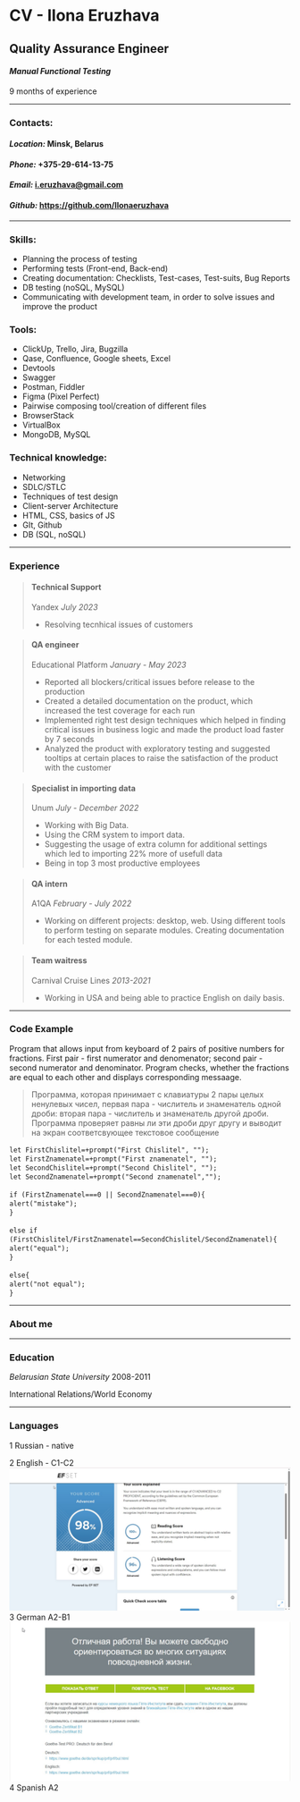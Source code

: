 # CV - Ilona Eruzhava 

## Quality Assurance Engineer
#### *Manual Functional Testing*   
9 months of experience   

---
### **Contacts:**
#### *Location:* Minsk, Belarus
#### *Phone:* +375-29-614-13-75
#### *Email:* i.eruzhava@gmail.com
#### *Github:* https://github.com/Ilonaeruzhava
---
### **Skills:**
* Planning the process of testing
* Performing tests (Front-end, Back-end)
* Creating documentation: Checklists, Test-cases, Test-suits, Bug Reports
* DB testing (noSQL, MySQL)
* Communicating with development team, in order to solve issues and improve the product

### **Tools:**
* ClickUp, Trello, Jira, Bugzilla
* Qase, Confluence, Google sheets, Excel
* Devtools
* Swagger 
* Postman, Fiddler
* Figma (Pixel Perfect)
* Pairwise composing tool/creation of different files
* BrowserStack
* VirtualBox
* MongoDB, MySQL

### **Technical knowledge:**
* Networking
* SDLC/STLC
* Techniques of test design
* Client-server Architecture 
* HTML, CSS, basics of JS
* GIt, Github
* DB (SQL, noSQL)

---
### **Experience**

>#### **Technical Support**
>Yandex *July 2023*
>
>- Resolving tecnhical issues of customers


>#### **QA engineer**
>Educational Platform *January - May 2023*
>
>- Reported all blockers/critical issues before release to the production
>- Created a detailed documentation on the product, which increased the test coverage for each run
>- Implemented right test design techniques which helped in finding critical issues in business logic and made the product load faster by 7 seconds
>- Analyzed the product with exploratory testing and suggested tooltips at certain places to raise the satisfaction of the product with the customer


>#### **Specialist in importing data**
>Unum *July - December 2022*
>
>- Working with Big Data. 
>- Using the CRM system to import data. 
>- Suggesting the usage of extra column for additional settings which led to importing 22% more of usefull data
>- Being in top 3 most productive employees


>#### **QA intern**
>A1QA *February - July 2022* 
>
>- Working on different projects: desktop, web. Using different tools to perform testing on separate modules. Creating documentation for each tested module. 

>#### **Team waitress**
>Carnival Cruise Lines *2013-2021*
>
>
>- Working in USA and being able to practice English on daily basis. 

---
### **Code Example**
Program that allows input from keyboard of 2 pairs of positive numbers for fractions. First pair - first numerator and denomenator; second pair - second numerator and denominator. Program checks, whether the fractions are equal to each other and displays corresponding messaage.

>Программа, которая принимает с клавиатуры 2 пары целых ненулевых чисел, первая пара - числитель и знаменатель одной дроби: вторая пара - числитель и знаменатель другой дроби. Программа проверяет равны ли эти дроби друг другу и выводит на экран соответсвующее текстовое сообщение




   ```
let FirstChislitel=+prompt("First Chislitel", "");
let FirstZnamenatel=+prompt("First znamenatel", "");
let SecondChislitel=+prompt("Second Chislitel", "");
let SecondZnamenatel=+prompt("Second znamenatel","");

if (FirstZnamenatel===0 || SecondZnamenatel===0){
  alert("mistake");
}

else if (FirstChislitel/FirstZnamenatel==SecondChislitel/SecondZnamenatel){
  alert("equal");
}

else{
  alert("not equal");
}
```
---
### **About me**



---
### **Education**
*Belarusian State University* 2008-2011

International Relations/World Economy

---
### **Languages**
1 Russian - native

2 English - C1-C2
![English](english.png)
3 German A2-B1
![German](german.jpg)
4 Spanish A2